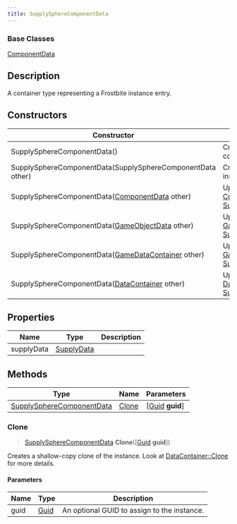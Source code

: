 ```yaml
---
title: SupplySphereComponentData
---
```

### Base Classes

[ComponentData](/vext/ref/fb/componentdata/)

## Description

A container type representing a Frostbite instance entry.

## Constructors

| Constructor                                                                          | Description                                                                                                                               |
| ------------------------------------------------------------------------------------ | ----------------------------------------------------------------------------------------------------------------------------------------- |
| SupplySphereComponentData()                                                          | Create a new instance of this container type.                                                                                             |
| SupplySphereComponentData(SupplySphereComponentData other)                           | Create a reference copy of an instance of the same type.                                                                                  |
| SupplySphereComponentData([ComponentData](/vext/ref/fb/componentdata/) other)                      | Upcast an instance of type [ComponentData](/vext/ref/fb/componentdata/) to [SupplySphereComponentData](/vext/ref/fb/supplyspherecomponentdata/).                      |
| SupplySphereComponentData([GameObjectData](/vext/ref/fb/gameobjectdata/) other)                    | Upcast an instance of type [GameObjectData](/vext/ref/fb/gameobjectdata/) to [SupplySphereComponentData](/vext/ref/fb/supplyspherecomponentdata/).                    |
| SupplySphereComponentData([GameDataContainer](/vext/ref/fb/gamedatacontainer/) other)              | Upcast an instance of type [GameDataContainer](/vext/ref/fb/gamedatacontainer/) to [SupplySphereComponentData](/vext/ref/fb/supplyspherecomponentdata/).              |
| SupplySphereComponentData([DataContainer](/vext/ref/shared/class/datacontainer) other) | Upcast an instance of type [DataContainer](/vext/ref/shared/class/datacontainer) to [SupplySphereComponentData](/vext/ref/fb/supplyspherecomponentdata/). |

## Properties

| Name       | Type                     | Description |
| ---------- | ------------------------ | ----------- |
| supplyData | [SupplyData](/vext/ref/fb/supplydata/) |             |

## Methods

| Type                                                   | Name            | Parameters                                     |
| ------------------------------------------------------ | --------------- | ---------------------------------------------- |
| [SupplySphereComponentData](/vext/ref/fb/supplyspherecomponentdata/) | [Clone](#clone) | \[[Guid](/vext/ref/shared/class/guid) **guid**\] |

### Clone

> [SupplySphereComponentData](/vext/ref/fb/supplyspherecomponentdata/) **Clone**(\[[Guid](/vext/ref/shared/class/guid) **guid**\])

Creates a shallow-copy clone of the instance. Look at [DataContainer::Clone](/vext/ref/shared/class/datacontainer#clone) for more details.

#### Parameters

| Name | Type         | Description                                 |
| ---- | ------------ | ------------------------------------------- |
| guid | [Guid](/vext/ref/shared/class/guid/) | An optional GUID to assign to the instance. |
